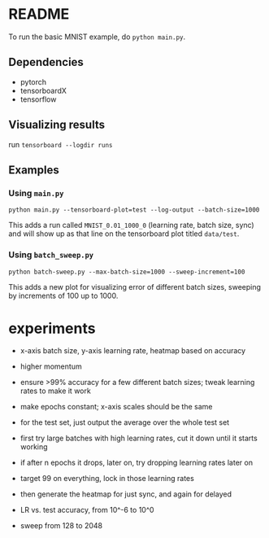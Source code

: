 # README

To run the basic MNIST example, do `python main.py`.

## Dependencies
* pytorch
* tensorboardX
* tensorflow

## Visualizing results
run `tensorboard --logdir runs`

## Examples

### Using `main.py`

`python main.py --tensorboard-plot=test --log-output --batch-size=1000`

This adds a run called `MNIST_0.01_1000_0` (learning rate, batch size, sync) and will show up as that line on the tensorboard plot titled `data/test`.

### Using `batch_sweep.py`

`python batch-sweep.py --max-batch-size=1000 --sweep-increment=100`

This adds a new plot for visualizing error of different batch sizes, sweeping by increments of 100 up to 1000.

# experiments

* x-axis batch size, y-axis learning rate, heatmap based on accuracy

* higher momentum 

* ensure >99% accuracy for a few different batch sizes; tweak learning rates to make it work
* make epochs constant; x-axis scales should be the same
* for the test set, just output the average over the whole test set
* first try large batches with high learning rates, cut it down until it starts working
* if after n epochs it drops, later on, try dropping learning rates later on
* target 99 on everything, lock in those learning rates 
* then generate the heatmap for just sync, and again for delayed

* LR vs. test accuracy, from 10^-6 to 10^0

* sweep from 128 to 2048
